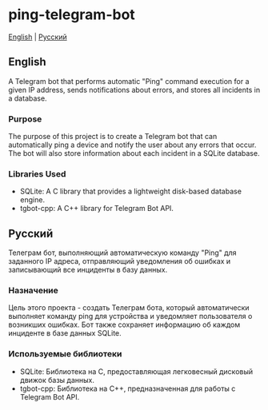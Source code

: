 # ping-telegram-bot

[English](#english) | [Русский](#русский)

## English
A Telegram bot that performs automatic "Ping" command execution for a given IP address, sends notifications about errors, and stores all incidents in a database.

### Purpose
The purpose of this project is to create a Telegram bot that can automatically ping a device and notify the user about any errors that occur. The bot will also store information about each incident in a SQLite database.

### Libraries Used
- SQLite: A C library that provides a lightweight disk-based database engine.
- tgbot-cpp: A C++ library for Telegram Bot API.

## Русский
Телеграм бот, выполняющий автоматическую команду "Ping" для заданного IP адреса, отправляющий уведомления об ошибках и записывающий все инциденты в базу данных.

### Назначение
Цель этого проекта - создать Телеграм бота, который автоматически выполняет команду ping для устройства и уведомляет пользователя о возникших ошибках. Бот также сохраняет информацию об каждом инциденте в базе данных SQLite.

### Используемые библиотеки
- SQLite: Библиотека на C, предоставляющая легковесный дисковый движок базы данных.
- tgbot-cpp: Библиотека на C++, предназначенная для работы с Telegram Bot API.
